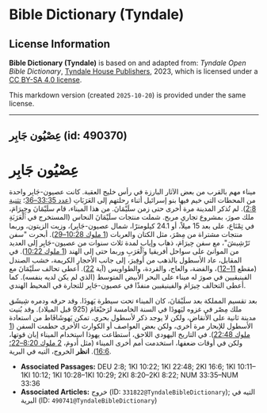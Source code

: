 # Bible Dictionary (Tyndale)

## License Information

**Bible Dictionary (Tyndale)** is based on and adapted from: _Tyndale Open Bible Dictionary_, [Tyndale House Publishers](https://tyndaleopenresources.com/), 2023, which is licensed under a [CC BY-SA 4.0 license](https://creativecommons.org/licenses/by-sa/4.0/legalcode.en).

This markdown version (created `2025-10-20`) is provided under the same license.



--------------------------------

## عِصْيُون جَابِر (id: 490370)

عِصْيُون جَابِر
===============

ميناء مهم بالقرب من بعض الآثار البارزة في رأس خليج العقبة. كانت عصيون\-جَابِر واحدة من المحطات التي خيم فيها بنو إسرائيل أثناء رحلتهم إلى العَرَبَاتِ ([عدد 33:35–36](https://ref.ly/Num33:35-Num33:36)؛ [تثنية 2:8](https://ref.ly/Deut2:8)). لم تُذكر المدينة مرة أخرى حتى زمن سلَيْمَانَ. من هذا الميناء، قام سلَيْمَانَ وحِيرَامَ، ملك صورَ، بمشروع تجاري مربح. شملت منتجات سلَيْمَانَ النحاس (المستخرج في ٱلْعَرَبَةِ في تِمْنَاع، على بعد 15 ميلاً، أو 24\.1 كيلومترًا، شمال عصيون\-جَابِر)، وزيت الزيتون، وربما منتجات مشتراة من مِصْرَ، مثل الكتان والعربات ([1 ملوك 10:28–29](https://ref.ly/1Kgs10:28-1Kgs10:29)). أبحرت "سفن تَرْشِيشَ"، مع سفن حِيرَامَ، ذهاب وإياب لمدة ثلاث سنوات من عصيون\-جَابِر إلى العديد من الموانئ على سواحل أفريقيا وٱلْعَرَبِ وربما حتى إلى الهند ([1 ملوك 10:22](https://ref.ly/1Kgs10:22)). في المقابل، عاد الأسطول بالذهب من أوفِيرَ، إلى جانب الأحجار الكريمة، خشب الصندل (مقطع [11–12](https://ref.ly/1Kgs10:11-1Kgs10:12))، والفضة، والعاج، والقردة، والطواويس (آية [22](https://ref.ly/1Kgs10:22)). أعطى تحالف سلَيْمَانَ مع الفينيقيين في صورَ له ميناء على البحر الأبيض المتوسط (الذي لم يكن لديه بنفسه). كما أعطى التحالف حِيرَامَ والفينيقيين منفذًا في عصيون\-جَابِر للتجارة في المحيط الهندي.

بعد تقسيم المملكة بعد سلَيْمَانَ، كان الميناء تحت سيطرة يَهوذَا. وقد حرقه ودمره شِيشَق ملك مِصْر في غزوه ليَهوذَا في السنة الخامسة لرَحبْعَامَ (925 قبل الميلاد). وقد بُنيت مدينة ثانية على الأنقاض، ولكن لا يوجد ذكر لأسطول بحري. تمكن يَهوشَافَاط من استعادة الأسطول للإبحار مرة أخرى، ولكن بعض العواصف أو الكوارث الأخرى حطمت السفن ([1 ملوك 22:48](https://ref.ly/1Kgs22:48)). في التاريخ اليهودي اللاحق، استطاعت يهوذا استخدام الميناء إبان قوتها، ولكن في أوقات ضعفها، استخدمت أمم أخرى الميناء (مثل أَدومَ، [2 ملوك 8:20–22؛](https://ref.ly/2Kgs8:20-2Kgs8:22) [16:6](https://ref.ly/2Kgs16:6)). **انظر** الخروج، التيه في البرية.

* **Associated Passages:** DEU 2:8; 1KI 10:22; 1KI 22:48; 2KI 16:6; 1KI 10:11–1KI 10:12; 1KI 10:28–1KI 10:29; 2KI 8:20–2KI 8:22; NUM 33:35–NUM 33:36
* **Associated Articles:** خروج (ID: `331822@TyndaleBibleDictionary`); التيه في البرية (ID: `490741@TyndaleBibleDictionary`)

